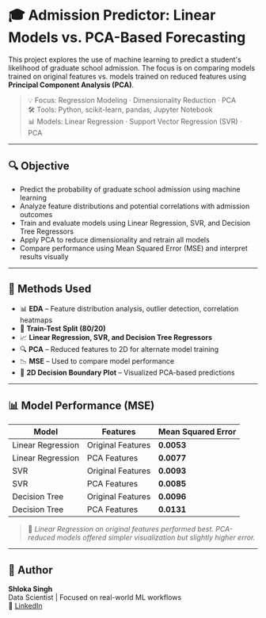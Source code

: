 # 🎓 Admission Predictor: Linear Models vs. PCA-Based Forecasting

This project explores the use of machine learning to predict a student's likelihood of graduate school admission. The focus is on comparing models trained on original features vs. models trained on reduced features using **Principal Component Analysis (PCA)**.

> 💡 Focus: Regression Modeling · Dimensionality Reduction · PCA  
> 🛠 Tools: Python, scikit-learn, pandas, Jupyter Notebook  
> 📊 Models: Linear Regression · Support Vector Regression (SVR) · PCA

---

## 🔍 Objective

- Predict the probability of graduate school admission using machine learning
- Analyze feature distributions and potential correlations with admission outcomes
- Train and evaluate models using Linear Regression, SVR, and Decision Tree Regressors
- Apply PCA to reduce dimensionality and retrain all models
- Compare performance using Mean Squared Error (MSE) and interpret results visually

---

## 🧠 Methods Used

- 📊 **EDA** – Feature distribution analysis, outlier detection, correlation heatmaps  
- 🔁 **Train-Test Split (80/20)**  
- 📈 **Linear Regression, SVR, and Decision Tree Regressors**  
- 🔍 **PCA** – Reduced features to 2D for alternate model training  
- 📉 **MSE** – Used to compare model performance  
- 📐 **2D Decision Boundary Plot** – Visualized PCA-based predictions

---

## 📊 Model Performance (MSE)

| Model            | Features           | Mean Squared Error |
|------------------|--------------------|---------------------|
| Linear Regression| Original Features  | **0.0053**          |
| Linear Regression| PCA Features       | **0.0077**          |
| SVR              | Original Features  | **0.0093**          |
| SVR              | PCA Features       | **0.0085**          |
| Decision Tree    | Original Features  | **0.0096**          |
| Decision Tree    | PCA Features       | **0.0131**          |

> 📌 *Linear Regression on original features performed best. PCA-reduced models offered simpler visualization but slightly higher error.*

---

## 👤 Author

**Shloka Singh**  
Data Scientist | Focused on real-world ML workflows  
🔗 [LinkedIn](https://www.linkedin.com/in/shloka-singh/)
